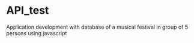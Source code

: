 # API_test

Application development with database of a musical festival in group of 5 persons using javascript
